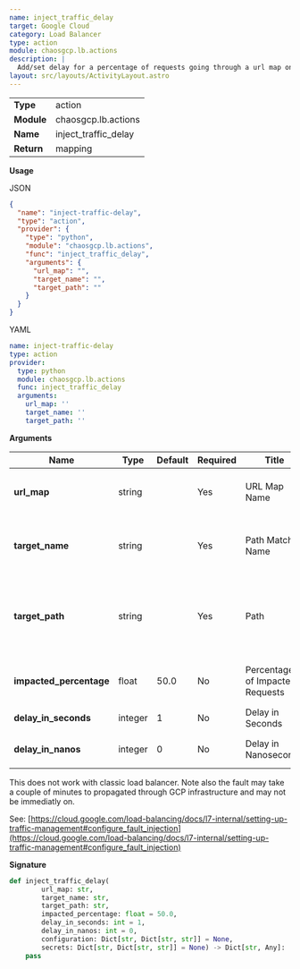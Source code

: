 ```yaml
---
name: inject_traffic_delay
target: Google Cloud
category: Load Balancer
type: action
module: chaosgcp.lb.actions
description: |
  Add/set delay for a percentage of requests going through a url map on a given path
layout: src/layouts/ActivityLayout.astro
---
```


|            |                               |
| ---------- | ----------------------------- |
| **Type**   | action                        |
| **Module** | chaosgcp.lb.actions |
| **Name**   | inject_traffic_delay               |
| **Return** | mapping                       |

**Usage**

JSON

```json
{
  "name": "inject-traffic-delay",
  "type": "action",
  "provider": {
    "type": "python",
    "module": "chaosgcp.lb.actions",
    "func": "inject_traffic_delay",
    "arguments": {
      "url_map": "",
      "target_name": "",
      "target_path": ""
    }
  }
}
```

YAML

```yaml
name: inject-traffic-delay
type: action
provider:
  type: python
  module: chaosgcp.lb.actions
  func: inject_traffic_delay
  arguments:
    url_map: ''
    target_name: ''
    target_path: ''
```

**Arguments**

| Name                    | Type    | Default | Required | Title                | Description                        |
| ----------------------- | ------- | ------- | -------- | -------------------- | ---------------------------------- |
| **url_map**        | string  |         | Yes      | URL Map Name| Name of the URL map to add the fault to     |
| **target_name** | string |     | Yes       | Path Matcher Name  | Name of the patch matcher to add the fault to |
| **target_path** | string |     | Yes       | Path  | Path to impact with the fault. Must already exist in the path matcher definition |
| **impacted_percentage** | float |  50.0   | No       | Percentage of Impacted Requests  | Volume of requests to impact with the delay |
| **delay_in_seconds** | integer |  1   | No       | Delay in Seconds  | Delay to add in seconds |
| **delay_in_nanos** | integer |  0   | No       | Delay in Nanoseconds  | Delay to add in nanoseconds |

This does not work with classic load balancer. Note also the fault may take
a couple of minutes to propagated through GCP infrastructure and may not
be immediatly on.

See: [https://cloud.google.com/load-balancing/docs/l7-internal/setting-up-traffic-management#configure_fault_injection](https://cloud.google.com/load-balancing/docs/l7-internal/setting-up-traffic-management#configure_fault_injection)

**Signature**

```python
def inject_traffic_delay(
        url_map: str,
        target_name: str,
        target_path: str,
        impacted_percentage: float = 50.0,
        delay_in_seconds: int = 1,
        delay_in_nanos: int = 0,
        configuration: Dict[str, Dict[str, str]] = None,
        secrets: Dict[str, Dict[str, str]] = None) -> Dict[str, Any]:
    pass
```
